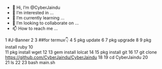 - 👋 Hi, I’m @CyberJaindu
- 👀 I’m interested in ...
- 🌱 I’m currently learning ...
- 💞️ I’m looking to collaborate on ...
- 📫 How to reach me ...

1 #J-Banner
2
3 ##for termux👇
4
5   pkg update
6
7   pkg upgrade
8
9   pkg install ruby
10  
11  pkg install wget
12
13  gem install lolcat
14
15  pkg install git
16
17  git clone https://github.com/CyberJaindu/CyberJaindu
18
19  cd CyberJaindu
20  
21   ls
22 
23   bash main.sh
